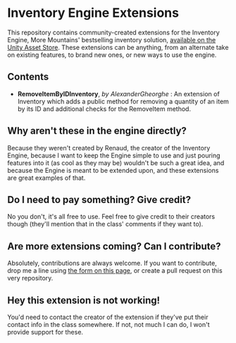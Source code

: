 # Inventory Engine Extensions
This repository contains community-created extensions for the Inventory Engine, More Mountains' bestselling inventory solution, [available on the Unity Asset Store](https://assetstore.unity.com/packages/tools/gui/inventory-engine-95550?aid=1011lKhG). These extensions can be anything, from an alternate take on existing features, to brand new ones, or new ways to use the engine.

## Contents
* **RemoveItemByIDInventory**, _by AlexanderGheorghe_ : An extension of Inventory which adds a public method for removing a quantity of an item by its ID and additional checks for the RemoveItem method.

## Why aren't these in the engine directly?
Because they weren't created by Renaud, the creator of the Inventory Engine, because I want to keep the Engine simple to use and just pouring features into it (as cool as they may be) wouldn't be such a great idea, and because the Engine is meant to be extended upon, and these extensions are great examples of that.

## Do I need to pay something? Give credit?
No you don't, it's all free to use. Feel free to give credit to their creators though (they'll mention that in the class' comments if they want to).

## Are more extensions coming? Can I contribute?
Absolutely, contributions are always welcome. If you want to contribute, drop me a line using [the form on this page](http://inventory-engine.moremountains.com/inventory-engine-contact), or create a pull request on this very repository.

## Hey this extension is not working!
You'd need to contact the creator of the extension if they've put their contact info in the class somewhere. If not, not much I can do, I won't provide support for these.
